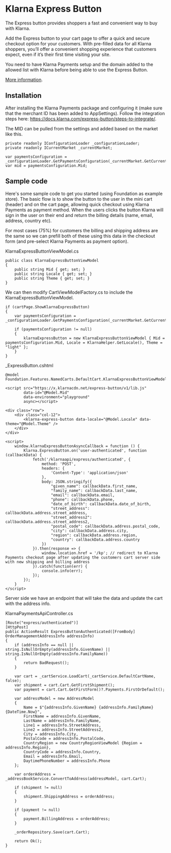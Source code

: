 # Klarna Express Button

The Express button provides shoppers a fast and convenient way to buy with Klarna.

Add the Express button to your cart page to offer a quick and secure checkout option for your customers. With pre-filled data for all Klarna shoppers, you’ll offer a convenient shopping experience that customers expect, even if it’s their first time visiting your site.

You need to have Klarna Payments setup and the domain added to the allowed list with Klarna before being able to use the Express Button.

[More information](https://docs.klarna.com/express-button/prerequisites/).

## Installation

After installing the Klarna Payments package and configuring it (make sure that the merchant ID has been added to AppSettings). Follow the integration steps here: https://docs.klarna.com/express-button/steps-to-integrate/.

The MID can be pulled from the settings and added based on the market like this.

```
private readonly IConfigurationLoader _configurationLoader;
private readonly ICurrentMarket _currentMarket;

var paymentsConfiguration = _configurationLoader.GetPaymentsConfiguration(_currentMarket.GetCurrentMarket().MarketId); 
var mid = paymentsConfiguration.Mid;
```

## Sample code

Here's some sample code to get you started (using Foundation as example store). The basic flow is to show the button to the user in the mini cart (header) and on the cart page, allowing quick checkout using Klarna Payments as payment method. When the users clicks the button Klarna will sign in the user on their end and return the billing details (name, email, address, country etc).

For most cases (75%) for customers the billing and shipping address are the same so we can prefill both of these using this data in the checkout form (and pre-select Klarna Payments as payment option).

KlarnaExpressButtonViewModel.cs
```
public class KlarnaExpressButtonViewModel
{
	public string Mid { get; set; }
	public string Locale { get; set; }
	public string Theme { get; set; }
}
```

We can then modify CartViewModelFactory.cs to include the KlarnaExpressButtonViewModel.

```
if (cartPage.ShowKlarnaExpressButton)
{
	var paymentsConfiguration = _configurationLoader.GetPaymentsConfiguration(_currentMarket.GetCurrentMarket().MarketId);

	if (paymentsConfiguration != null)
	{
		klarnaExpressButton = new KlarnaExpressButtonViewModel { Mid = paymentsConfiguration.Mid, Locale = KlarnaHelper.GetLocale(), Theme = "light" };
	}
}
```

_ExpressButton.cshtml
```
@model Foundation.Features.NamedCarts.DefaultCart.KlarnaExpressButtonViewModel

<script src="https://x.klarnacdn.net/express-button/v1/lib.js"
        data-id="@Model.Mid"
        data-environment="playground"
        async></script>

<div class="row">
    <div class="col-12">
        <klarna-express-button data-locale="@Model.Locale" data-theme="@Model.Theme" />
    </div>
</div>

<script>
    window.klarnaExpressButtonAsyncCallback = function () {
        Klarna.ExpressButton.on('user-authenticated', function (callbackData) {
            fetch('/klarnaapi/express/authenticated', {
                method: 'POST', 
                headers: {
                    'Content-Type': 'application/json'
                },
                body: JSON.stringify({
                    "given_name": callbackData.first_name,
                    "family_name": callbackData.last_name,
                    "email": callbackData.email,
                    "phone": callbackData.phone,
                    "date_of_birth": callbackData.date_of_birth,
                    "street_address": callbackData.address.street_address,
                    "street_address2": callbackData.address.street_address2,
                    "postal_code": callbackData.address.postal_code,
                    "city": callbackData.address.city,
                    "region": callbackData.address.region,
                    "country": callbackData.address.country
                })
            }).then(response => {
                window.location.href = '/kp'; // redirect to Klarna Payments checkout page after updating the customers cart server side with new shipping and billing address
            }).catch(function(err) {
                console.info(err);
            });
        });
    }
</script>
```

Server side we have an endpoint that will take the data and update the cart with the address info.

KlarnaPaymentsApiController.cs
```
[Route("express/authenticated")]
[HttpPost]
public ActionResult ExpressButtonAuthenticated([FromBody] OrderManagementAddressInfo addressInfo)
{
	if (addressInfo == null || string.IsNullOrEmpty(addressInfo.GivenName) || string.IsNullOrEmpty(addressInfo.FamilyName))
	{
		return BadRequest();
	}

	var cart = _cartService.LoadCart(_cartService.DefaultCartName, false);
	var shipment = cart.Cart.GetFirstShipment();
	var payment = cart.Cart.GetFirstForm()?.Payments.FirstOrDefault();

	var addressModel = new AddressModel
	{
		Name = $"{addressInfo.GivenName} {addressInfo.FamilyName} {DateTime.Now}",
		FirstName = addressInfo.GivenName,
		LastName = addressInfo.FamilyName,
		Line1 = addressInfo.StreetAddress,
		Line2 = addressInfo.StreetAddress2,
		City = addressInfo.City,
		PostalCode = addressInfo.PostalCode,
		CountryRegion = new CountryRegionViewModel {Region = addressInfo.Region},
		CountryCode = addressInfo.Country,
		Email = addressInfo.Email,
		DaytimePhoneNumber = addressInfo.Phone
	};

	var orderAddress = _addressBookService.ConvertToAddress(addressModel, cart.Cart);

	if (shipment != null)
	{
		shipment.ShippingAddress = orderAddress;
	}

	if (payment != null)
	{
		payment.BillingAddress = orderAddress;
	}

	_orderRepository.Save(cart.Cart);

	return Ok();
}
```